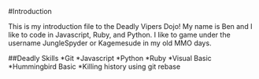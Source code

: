 #Introduction

This is my introduction file to the Deadly Vipers Dojo! My name is Ben and I like to code in Javascript, Ruby, and Python. I like to game under the username JungleSpyder or Kagemesude in my old MMO days.

##Deadly Skills
*Git
*Javascript
*Python
*Ruby
*Visual Basic
*Hummingbird Basic
*Killing history using git rebase
